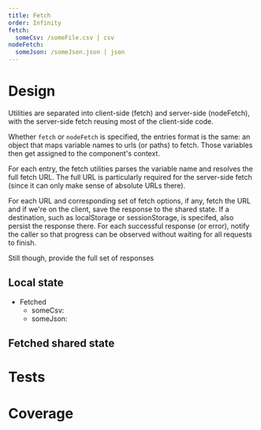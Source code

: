 ```yaml
---
title: Fetch
order: Infinity
fetch:
  someCsv: /someFile.csv | csv
nodeFetch:
  someJson: /someJson.json | json
---
```


# Design

Utilities are separated into client-side (fetch) and server-side (nodeFetch), with the server-side fetch reusing most of the client-side code.

Whether `fetch` or `nodeFetch` is specified, the entries format is the same: an object that maps variable names to urls (or paths) to fetch. Those variables then get assigned to the component's context. 

For each entry, the fetch utilities parses the variable name and resolves the full fetch URL. The full URL is particularly required for the server-side fetch (since it can only make sense of absolute URLs there).  

For each URL and corresponding set of fetch options, if any, fetch the URL and if we're on the client, save the response to the shared state. If a destination, such as localStorage or sessionStorage, is specifed, also persist the response there. For each successful response (or error), notify the caller so that progress can be observed without waiting for all requests to finish.

Still though, provide the full set of responses

## Local state
* Fetched
  - someCsv: <json :data="someCsv" />
  - someJson: <json :data="someJson" />

## Fetched shared state

<json :data="$nuxtStories().value.fetched" />

# Tests

<TestRunner testFile="test/specs/Fetch.spec.js" />

# Coverage

<TestCoverage file="fetch.js" />
